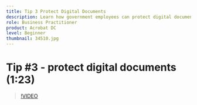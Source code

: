 ```yaml
---
title: Tip 3 Protect Digital Documents
description: Learn how government employees can protect digital documents
role: Business Practitioner
product: Acrobat DC
level: Beginner
thumbnail: 34510.jpg
---
```


# Tip #3 - protect digital documents (1:23)

>[!VIDEO](https://video.tv.adobe.com/v/34510)
